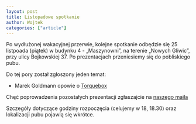 ```yaml
---
layout: post
title: Listopadowe spotkanie
author: Wojtek
categories: ["article"]
---
```


Po wydłużonej wakacyjnej przerwie, kolejne spotkanie odbędzie się 25
listpoada (piątek) w budynku 4 - „Maszynowni”, na terenie „Nowych
Gliwic”, przy ulicy Bojkowskiej 37. Po prezentacjach przeniesiemy się do
pobliskiego pubu.

Do tej pory został zgłoszony jeden temat:

-   Marek Goldmann opowie o [Torquebox](http://torquebox.org)

Chęć poprowadzenia pozostałych prezentacji zgłaszajcie na [naszego
maila](mailto:spotkania@srug.pl)

Szczegóły dotyczące godziny rozpoczęcia (celujemy w 18, 18.30) oraz
lokalizacji pubu pojawią się wkrótce.
